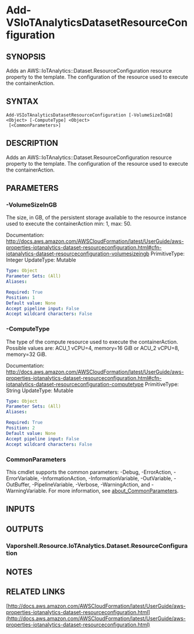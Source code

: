 # Add-VSIoTAnalyticsDatasetResourceConfiguration

## SYNOPSIS
Adds an AWS::IoTAnalytics::Dataset.ResourceConfiguration resource property to the template.
The configuration of the resource used to execute the containerAction.

## SYNTAX

```
Add-VSIoTAnalyticsDatasetResourceConfiguration [-VolumeSizeInGB] <Object> [-ComputeType] <Object>
 [<CommonParameters>]
```

## DESCRIPTION
Adds an AWS::IoTAnalytics::Dataset.ResourceConfiguration resource property to the template.
The configuration of the resource used to execute the containerAction.

## PARAMETERS

### -VolumeSizeInGB
The size, in GB, of the persistent storage available to the resource instance used to execute the containerAction min: 1, max: 50.

Documentation: http://docs.aws.amazon.com/AWSCloudFormation/latest/UserGuide/aws-properties-iotanalytics-dataset-resourceconfiguration.html#cfn-iotanalytics-dataset-resourceconfiguration-volumesizeingb
PrimitiveType: Integer
UpdateType: Mutable

```yaml
Type: Object
Parameter Sets: (All)
Aliases:

Required: True
Position: 1
Default value: None
Accept pipeline input: False
Accept wildcard characters: False
```

### -ComputeType
The type of the compute resource used to execute the containerAction.
Possible values are: ACU_1 vCPU=4, memory=16 GiB or ACU_2 vCPU=8, memory=32 GiB.

Documentation: http://docs.aws.amazon.com/AWSCloudFormation/latest/UserGuide/aws-properties-iotanalytics-dataset-resourceconfiguration.html#cfn-iotanalytics-dataset-resourceconfiguration-computetype
PrimitiveType: String
UpdateType: Mutable

```yaml
Type: Object
Parameter Sets: (All)
Aliases:

Required: True
Position: 2
Default value: None
Accept pipeline input: False
Accept wildcard characters: False
```

### CommonParameters
This cmdlet supports the common parameters: -Debug, -ErrorAction, -ErrorVariable, -InformationAction, -InformationVariable, -OutVariable, -OutBuffer, -PipelineVariable, -Verbose, -WarningAction, and -WarningVariable. For more information, see [about_CommonParameters](http://go.microsoft.com/fwlink/?LinkID=113216).

## INPUTS

## OUTPUTS

### Vaporshell.Resource.IoTAnalytics.Dataset.ResourceConfiguration
## NOTES

## RELATED LINKS

[http://docs.aws.amazon.com/AWSCloudFormation/latest/UserGuide/aws-properties-iotanalytics-dataset-resourceconfiguration.html](http://docs.aws.amazon.com/AWSCloudFormation/latest/UserGuide/aws-properties-iotanalytics-dataset-resourceconfiguration.html)

